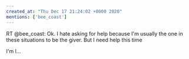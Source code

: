 ```yaml
---
created_at: "Thu Dec 17 21:24:02 +0000 2020"
mentions: ['bee_coast']
---
```


RT @bee_coast: Ok. I hate asking for help because I'm usually the one in these situations to be the giver. But I need help this time

I'm l…